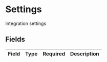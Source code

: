 # Settings

Integration settings


## Fields

| Field       | Type        | Required    | Description |
| ----------- | ----------- | ----------- | ----------- |